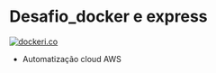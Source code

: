 # Desafio_docker e express

[![dockeri.co](https://dockerico.blankenship.io/image/node)](https://hub.docker.com/_/node)


- Automatização cloud AWS
